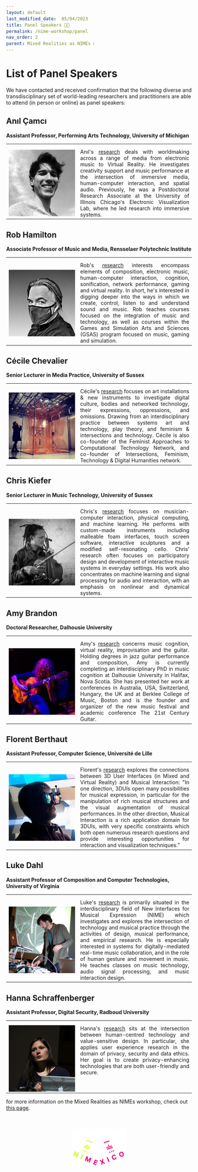 ```yaml
---
layout: default
last_modified_date:  05/04/2023
title: Panel Speakers 🧑‍🏫
permalink: /nime-workshop/panel
nav_order: 2
parent: Mixed Realities as NIMEs ℹ️ 
---
```


# List of Panel Speakers

We have contacted and received confirmation that the following diverse and transdisciplinary set of world-leading researchers and practitioners are able to attend (in person or online) as panel speakers: 

<style>
  /* Remove table borders*/
  td, th {
    border: none!important;
  }
  /* Attempt to fix up table widths */
  .table-wrapper{
    max-width: 100%;
    margin: 0 auto;
  }  
  table {
    border-collapse: collapse;
  }
  tbody{
    width:max-content;
  }
  /* Fix image column width */
  table td:nth-child(1),
  table th:nth-child(1) {
    width: 180px;
  }

  /* Remove header row */
  table thead {
  display: none;
  }
  /* Fix uneven padding as a result of removing table header */
   tbody tr td{
   padding-top: 12px;
  }
  /* Fix padding around images */
  td img{
    vertical-align: middle;
  }
  /* Align text in second column to top */
  tr td:nth-child(2){
    text-align: justify;
    vertical-align: top;
  }

</style>

## Anıl Çamcı
**Assistant Professor, Performing Arts Technology, University of Michigan**

|                                  |   |
|:--------------------------------:|--|
| ![](../../assets/images/camci.jpg) | Anıl's [research](http://www-personal.umich.edu/~acamci/) deals with worldmaking across a range of media from electronic music to Virtual Reality. He investigates creativity support and music performance at the intersection of immersive media, human-computer interaction, and spatial audio. Previously, he was a Postdoctoral Research Associate at the University of Illinois Chicago's Electronic Visualization Lab, where he led research into immersive systems.   |


## Rob Hamilton 
**Associate Professor of Music and Media, Rensselaer Polytechnic Institute**

|                                  |   |
|:--------------------------------:|--|
| ![](../../assets/images/hamilton.jpg) | Rob's [research](https://homepages.rpi.edu/~hamilr4/) interests encompass elements of composition, electronic music, human-computer interaction, cognition, sonification, network performance, gaming and virtual reality. In short, he's interested in digging deeper into the ways in which we create, control, listen to and understand sound and music. Rob teaches courses focused on the integration of music and technology, as well as courses within the Games and Simulation Arts and Sciences (GSAS) program focused on music, gaming and simulation. |


## Cécile Chevalier
**Senior Lecturer in Media Practice, University of Sussex**

|                                  |   |
|:--------------------------------:|--|
| ![](../../assets/images/chevalier.jpg) | Cécile's [research](http://cecilechevalier.net/) focuses on art installations & new instruments to investigate digital culture, bodies and networked technology, their expressions, oppressions, and omissions. Drawing from an interdisciplinary practice between systems art and technology, play theory, and feminism & intersections and technology. Cécile is also co-founder of the Feminist Approaches to Computational Technology Network, and co-founder of Intersections, Feminism, Technology & Digital Humanities network.   |

## Chris Kiefer
**Senior Lecturer in Music Technology, University of Sussex**

|                                  |   |
|:--------------------------------:|--|
| ![](../../assets/images/kiefer.jpg) | Chris's [research](https://luuma.net/) focuses on musician-computer interaction, physical computing, and machine learning.  He performs with custom-made instruments including malleable foam interfaces, touch screen software, interactive sculptures and a modified self-resonating cello.  Chris’ research  often focuses on participatory design and development of interactive music systems in everyday settings. His work also concentrates on machine learning and signal processing for audio and interaction, with an emphasis on nonlinear and dynamical systems.   |

## Amy Brandon 
**Doctoral Researcher, Dalhousie University**

|                                  |   |
|:--------------------------------:|--|
| ![](../../assets/images/brandon.jpg) | Amy's [research](https://www.amybrandon.ca/) concerns music cognition, virtual reality, improvisation and the guitar. Holding degrees in jazz guitar performance and composition, Amy is currently completing an interdisciplinary PhD in music cognition at Dalhousie University in Halifax, Nova Scotia. She has presented her work at conferences in Australia, USA, Switzerland, Hungary, the UK and at Berklee College of Music, Boston and is the founder and organizer of the new music festival and academic conference The 21st Century Guitar.|


## Florent Berthaut
**Assistant Professor, Computer Science, Université de Lille**

|                                  |   |
|:--------------------------------:|--|
| ![](../../assets/images/berthaut.jpg) | Florent's [research](https://hitmuri.net/) explores the connections between 3D User Interfaces (in Mixed and Virtual Reality) and Musical Interaction: "In one direction, 3DUIs open many possibilities for musical expression, in particular for the manipulation of rich musical structures and the visual augmentation of musical performances. In the other direction, Musical Interaction is a rich application domain for 3DUIs, with very specific constraints which both open numerous research questions and provide interesting opportunities for interaction and visualization techniques."    |

## Luke Dahl
**Assistant Professor of Composition and Computer Technologies, University of Virginia**

|                                  |   |
|:--------------------------------:|--|
| ![](../../assets/images/dahl.jpg) | Luke's [research](https://music.virginia.edu/people/profile/ldahl) is primarily situated in the interdisciplinary field of New Interfaces for Musical Expression (NIME) which investigates and explores the intersection of technology and musical practice through the activities of design, musical performance, and empirical research. He is especially interested in systems for digitally-mediated real-time music collaboration, and in the role of human gesture and movement in music. He teaches classes on music technology, audio signal processing, and music interaction design.  |


## Hanna Schraffenberger
**Assistant Professor, Digital Security, Radboud University**

|                                  |   |
|:--------------------------------:|--|
| ![](../../assets/images/schraffenberger.jpg) | Hanna's [research](https://www.ru.nl/en/people/schraffenberger-h) sits at the intersection between human-centred technology and value-sensitive design. In particular, she applies user experience research in the domain of privacy, security and data ethics. Her goal is to create privacy-enhancing technologies that are both user-friendly and secure.    |


for more information on the Mixed Realities as NIMEs workshop, check out [this page](../nime-workshop/).

<br>
<br>

<!-- Remove link underline on image -->
<style>
    #img-a{
        background-image: none;
    }
</style>

<div align="center">
  <a id="img-a" href="https://www.nime2023.org/"><img src="../../assets/images/nimexico.png" width="150px"></a>
</div>
